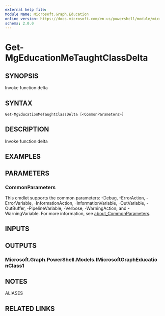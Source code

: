 ```yaml
---
external help file:
Module Name: Microsoft.Graph.Education
online version: https://docs.microsoft.com/en-us/powershell/module/microsoft.graph.education/get-mgeducationmetaughtclassdelta
schema: 2.0.0
---
```


# Get-MgEducationMeTaughtClassDelta

## SYNOPSIS
Invoke function delta

## SYNTAX

```
Get-MgEducationMeTaughtClassDelta [<CommonParameters>]
```

## DESCRIPTION
Invoke function delta

## EXAMPLES

## PARAMETERS

### CommonParameters
This cmdlet supports the common parameters: -Debug, -ErrorAction, -ErrorVariable, -InformationAction, -InformationVariable, -OutVariable, -OutBuffer, -PipelineVariable, -Verbose, -WarningAction, and -WarningVariable. For more information, see [about_CommonParameters](http://go.microsoft.com/fwlink/?LinkID=113216).

## INPUTS

## OUTPUTS

### Microsoft.Graph.PowerShell.Models.IMicrosoftGraphEducationClass1

## NOTES

ALIASES

## RELATED LINKS

